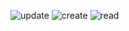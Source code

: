 ![update](https://user-images.githubusercontent.com/58968418/86365410-b1637d80-bca3-11ea-8be3-b4beb31bc489.png)
![create](https://user-images.githubusercontent.com/58968418/86365416-b32d4100-bca3-11ea-8fac-d7a1744317b3.png)
![read](https://user-images.githubusercontent.com/58968418/86365418-b32d4100-bca3-11ea-91ef-d8c685372878.png)
